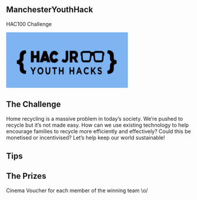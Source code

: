 ## ManchesterYouthHack

HAC100 Challenge

<img src='YouthHackBlue.png' height="150" width="330" />





## The Challenge

Home recycling is a massive problem in today’s society. We’re pushed to recycle but it’s not made easy. How can we use existing technology to help encourage families to recycle more efficiently and effectively? Could this be monetised or incentivised? Let’s help keep our world sustainable!

## Tips




## The Prizes
Cinema Voucher for each member of the winning team \o/




